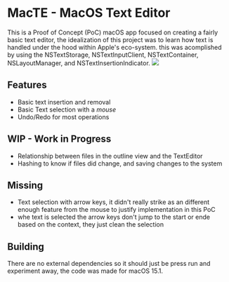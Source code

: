 # MacTE - MacOS Text Editor
This is a Proof of Concept (PoC) macOS app focused on creating a fairly basic text editor, the idealization of this project was to learn how text is handled under the hood within Apple's eco-system. this was acomplished by using the NSTextStorage, NSTextInputClient, NSTextContainer, NSLayoutManager, and NSTextInsertionIndicator.
![](https://i.imgur.com/F1ygNae.png)
## Features
- Basic text insertion and removal
- Basic Text selection with a _mouse_
- Undo/Redo for most operations

## WIP - Work in Progress
- Relationship between files in the outline view and the TextEditor
- Hashing to know if files did change, and saving changes to the system

## Missing
- Text selection with arrow keys, it didn't really strike as an different enough feature from the mouse to justify implementation in this PoC
- whe text is selected the arrow keys don't jump to the start or ende based on the context, they just clean the selection

## Building
There are no external dependencies so it should just be press run and experiment away, the code was made for macOS 15.1.
